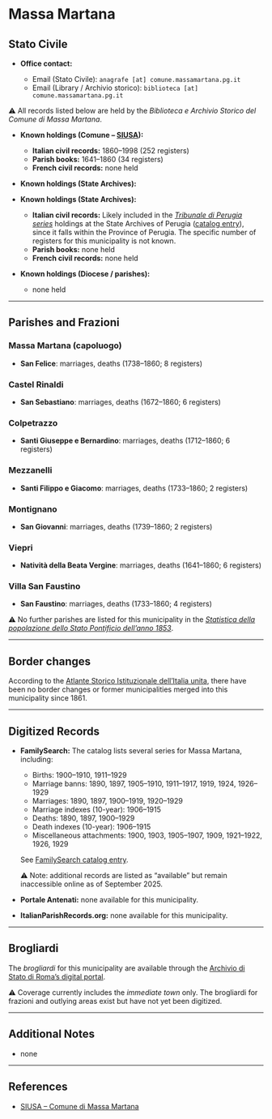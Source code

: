 # Massa Martana

## Stato Civile

* **Office contact:**

  * Email (Stato Civile): `anagrafe [at] comune.massamartana.pg.it`
  * Email (Library / Archivio storico): `biblioteca [at] comune.massamartana.pg.it`

⚠️ All records listed below are held by the *Biblioteca e Archivio Storico del Comune di Massa Martana*.

* **Known holdings (Comune – [SIUSA](https://siusa-archivi.cultura.gov.it/cgi-bin/siusa/pagina.pl?TipoPag=comparc&Chiave=254283)):**

  * **Italian civil records:** 1860–1998 (252 registers)
  * **Parish books:** 1641–1860 (34 registers)
  * **French civil records:** none held

* **Known holdings (State Archives):**

* **Known holdings (State Archives):**

  * **Italian civil records:** Likely included in the *[Tribunale di Perugia series](http://dati.san.beniculturali.it/SAN/complarc_IT-AS-PG_san.cat.complArch.96907)* holdings at the State Archives of Perugia ([catalog entry](http://dati.san.beniculturali.it/SAN/complarc_IT-AS-PG_san.cat.complArch.96907)), since it falls within the Province of Perugia. The specific number of registers for this municipality is not known.
  * **Parish books:** none held
  * **French civil records:** none held

* **Known holdings (Diocese / parishes):**

  * none held

---

## Parishes and Frazioni

### Massa Martana (capoluogo)

* **San Felice**: marriages, deaths (1738–1860; 8 registers)

### Castel Rinaldi

* **San Sebastiano**: marriages, deaths (1672–1860; 6 registers)

### Colpetrazzo

* **Santi Giuseppe e Bernardino**: marriages, deaths (1712–1860; 6 registers)

### Mezzanelli

* **Santi Filippo e Giacomo**: marriages, deaths (1733–1860; 2 registers)

### Montignano

* **San Giovanni**: marriages, deaths (1739–1860; 2 registers)

### Viepri

* **Natività della Beata Vergine**: marriages, deaths (1641–1860; 6 registers)

### Villa San Faustino

* **San Faustino**: marriages, deaths (1733–1860; 4 registers)

⚠️ No further parishes are listed for this municipality in the *[Statistica della popolazione dello Stato Pontificio dell’anno 1853](https://www.google.it/books/edition/Statistics_della_popolazione_dello_Stato/v6dCAQAAMAAJ)*.

---

## Border changes

According to the [Atlante Storico Istituzionale dell’Italia unita](http://dati.san.beniculturali.it/asi/local/), there have been no border changes or former municipalities merged into this municipality since 1861.

---

## Digitized Records

* **FamilySearch:** The catalog lists several series for Massa Martana, including:

  * Births: 1900–1910, 1911–1929
  * Marriage banns: 1890, 1897, 1905–1910, 1911–1917, 1919, 1924, 1926–1929
  * Marriages: 1890, 1897, 1900–1919, 1920–1929
  * Marriage indexes (10-year): 1906–1915
  * Deaths: 1890, 1897, 1900–1929
  * Death indexes (10-year): 1906–1915
  * Miscellaneous attachments: 1900, 1903, 1905–1907, 1909, 1921–1922, 1926, 1929

  See [FamilySearch catalog entry](https://www.familysearch.org/en/search/catalog/835027).

  ⚠️ Note: additional records are listed as “available” but remain inaccessible online as of September 2025.

* **Portale Antenati:** none available for this municipality.

* **ItalianParishRecords.org:** none available for this municipality.

---

## Brogliardi

The *brogliardi* for this municipality are available through the [Archivio di Stato di Roma’s digital portal](https://imagoarchiviodistatoroma.cultura.gov.it/Gregoriano/s_brogliardi.php?Provincia=Perugia&Denominazione=Massa).

⚠️ Coverage currently includes the *immediate town* only. The brogliardi for frazioni and outlying areas exist but have not yet been digitized.

---

## Additional Notes

* none

---

## References

* [SIUSA – Comune di Massa Martana](https://siusa-archivi.cultura.gov.it/cgi-bin/siusa/pagina.pl?TipoPag=comparc&Chiave=254283)